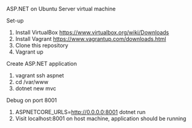 ASP.NET on Ubuntu Server virtual machine

Set-up
1. Install VirtualBox https://www.virtualbox.org/wiki/Downloads
2. Install Vagrant https://www.vagrantup.com/downloads.html
3. Clone this repository
4. Vagrant up


Create ASP.NET application
1. vagrant ssh aspnet
2. cd /var/www
3. dotnet new mvc


Debug on port 8001
1. ASPNETCORE_URLS=http://0.0.0.0:8001 dotnet run
2. Visit localhost:8001 on host machine, application should be running
